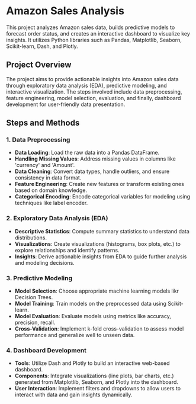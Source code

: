 # Amazon Sales Analysis
This project analyzes Amazon sales data, builds predictive models to forecast order status, and creates an interactive dashboard to visualize key insights. It utilizes Python libraries such as Pandas, Matplotlib, Seaborn, Scikit-learn, Dash, and Plotly.

## Project Overview

The project aims to provide actionable insights into Amazon sales data through exploratory data analysis (EDA), predictive modeling, and interactive visualization. The steps involved include data preprocessing, feature engineering, model selection, evaluation, and finally, dashboard development for user-friendly data presentation.

## Steps and Methods

### 1. Data Preprocessing

- **Data Loading**: Load the raw data into a Pandas DataFrame.
- **Handling Missing Values**: Address missing values in columns like 'currency' and 'Amount'.
- **Data Cleaning**: Convert data types, handle outliers, and ensure consistency in data format.
- **Feature Engineering**: Create new features or transform existing ones based on domain knowledge.
- **Categorical Encoding**: Encode categorical variables for modeling using techniques like label encoder.

### 2. Exploratory Data Analysis (EDA)

- **Descriptive Statistics**: Compute summary statistics to understand data distributions.
- **Visualizations**: Create visualizations (histograms, box plots, etc.) to explore relationships and identify patterns.
- **Insights**: Derive actionable insights from EDA to guide further analysis and modeling decisions.

### 3. Predictive Modeling

- **Model Selection**: Choose appropriate machine learning models likr Decision Trees.
- **Model Training**: Train models on the preprocessed data using Scikit-learn.
- **Model Evaluation**: Evaluate models using metrics like accuracy, precision, recall.
- **Cross-Validation**: Implement k-fold cross-validation to assess model performance and generalize well to unseen data.

### 4. Dashboard Development

- **Tools**: Utilize Dash and Plotly to build an interactive web-based dashboard.
- **Components**: Integrate visualizations (line plots, bar charts, etc.) generated from Matplotlib, Seaborn, and Plotly into the dashboard.
- **User Interaction**: Implement filters and dropdowns to allow users to interact with data and gain insights dynamically.








